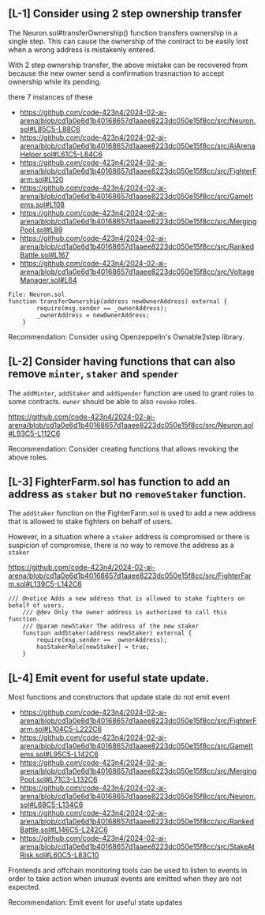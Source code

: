 ## [L-1] Consider using 2 step ownership transfer

The Neuron.sol#transferOwnership() function transfers ownership in a single step. This can cause the ownership of the contract to be easily lost when a wrong address is mistakenly entered. 

With 2 step ownership transfer, the above mistake can be recovered from because the new owner send a confirmation trasnaction to accept ownership while its pending.

there 7 instances of these
- https://github.com/code-423n4/2024-02-ai-arena/blob/cd1a0e6d1b40168657d1aaee8223dc050e15f8cc/src/Neuron.sol#L85C5-L88C6
- https://github.com/code-423n4/2024-02-ai-arena/blob/cd1a0e6d1b40168657d1aaee8223dc050e15f8cc/src/AiArenaHelper.sol#L61C5-L64C6
- https://github.com/code-423n4/2024-02-ai-arena/blob/cd1a0e6d1b40168657d1aaee8223dc050e15f8cc/src/FighterFarm.sol#L120
- https://github.com/code-423n4/2024-02-ai-arena/blob/cd1a0e6d1b40168657d1aaee8223dc050e15f8cc/src/GameItems.sol#L108
- https://github.com/code-423n4/2024-02-ai-arena/blob/cd1a0e6d1b40168657d1aaee8223dc050e15f8cc/src/MergingPool.sol#L89
- https://github.com/code-423n4/2024-02-ai-arena/blob/cd1a0e6d1b40168657d1aaee8223dc050e15f8cc/src/RankedBattle.sol#L167
- https://github.com/code-423n4/2024-02-ai-arena/blob/cd1a0e6d1b40168657d1aaee8223dc050e15f8cc/src/VoltageManager.sol#L64

```
File: Neuron.sol
function transferOwnership(address newOwnerAddress) external {
        require(msg.sender == _ownerAddress);
        _ownerAddress = newOwnerAddress;
    }
```

Recommendation:
Consider using Openzeppelin's Ownable2step library.


## [L-2] Consider having functions that can also remove `minter`, `staker` and `spender`

The `addMinter`, `addStaker` and `addSpender` function are used to grant roles to some contracts. `owner` should be able to also `revoke` roles.

https://github.com/code-423n4/2024-02-ai-arena/blob/cd1a0e6d1b40168657d1aaee8223dc050e15f8cc/src/Neuron.sol#L93C5-L112C6

Recommendation:
Consider creating functions that allows revoking the above roles. 


## [L-3] FighterFarm.sol has function to add an address as `staker` but no `removeStaker` function.

The `addStaker` function on the FighterFarm.sol is used to add a new address that is allowed to stake fighters on behalf of users.

However, in a situation where a `staker` address is compromised or there is suspicion of compromise, there is no way to remove the address as a `staker`

https://github.com/code-423n4/2024-02-ai-arena/blob/cd1a0e6d1b40168657d1aaee8223dc050e15f8cc/src/FighterFarm.sol#L139C5-L142C6
```
/// @notice Adds a new address that is allowed to stake fighters on behalf of users.
    /// @dev Only the owner address is authorized to call this function.
    /// @param newStaker The address of the new staker
    function addStaker(address newStaker) external {
        require(msg.sender == _ownerAddress);
        hasStakerRole[newStaker] = true;
    }
```

## [L-4] Emit event for useful state update.

Most functions and constructors that update state do not emit event 
- https://github.com/code-423n4/2024-02-ai-arena/blob/cd1a0e6d1b40168657d1aaee8223dc050e15f8cc/src/FighterFarm.sol#L104C5-L222C6
- https://github.com/code-423n4/2024-02-ai-arena/blob/cd1a0e6d1b40168657d1aaee8223dc050e15f8cc/src/GameItems.sol#L95C5-L142C6
- https://github.com/code-423n4/2024-02-ai-arena/blob/cd1a0e6d1b40168657d1aaee8223dc050e15f8cc/src/MergingPool.sol#L71C3-L132C6
- https://github.com/code-423n4/2024-02-ai-arena/blob/cd1a0e6d1b40168657d1aaee8223dc050e15f8cc/src/Neuron.sol#L68C5-L134C6
- https://github.com/code-423n4/2024-02-ai-arena/blob/cd1a0e6d1b40168657d1aaee8223dc050e15f8cc/src/RankedBattle.sol#L146C5-L242C6
- https://github.com/code-423n4/2024-02-ai-arena/blob/cd1a0e6d1b40168657d1aaee8223dc050e15f8cc/src/StakeAtRisk.sol#L60C5-L83C10

Frontends and offchain monitoring tools can be used to listen to events in order to take action when unusual events are emitted when they are not expected.

Recommendation:
Emit event for useful state updates
